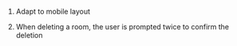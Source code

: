 1. Adapt to mobile layout

2. When deleting a room, the user is prompted twice to confirm the deletion